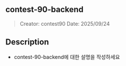 ## contest-90-backend
> Creator: contest90
> Date: 2025/09/24

## Description 
* contest-90-backend에 대한 설명을 작성하세요
